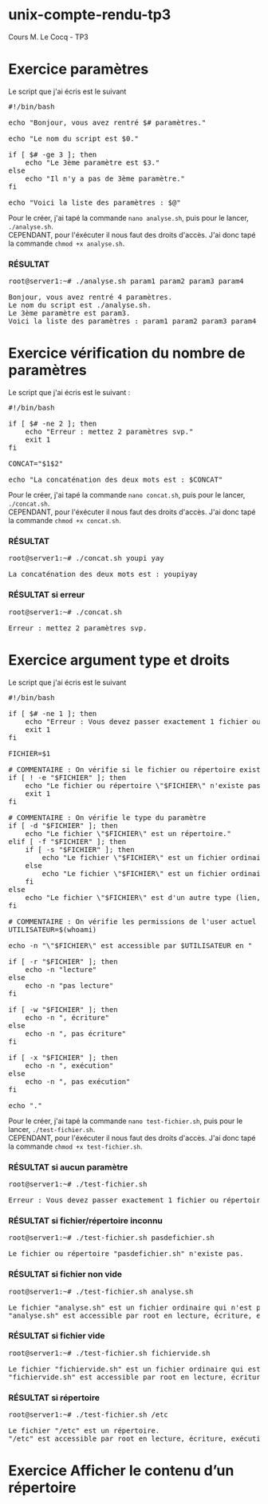 # unix-compte-rendu-tp3
Cours M. Le Cocq - TP3


# Exercice paramètres

Le script que j'ai écris est le suivant 
<pre>#!/bin/bash

echo "Bonjour, vous avez rentré $# paramètres."

echo "Le nom du script est $0."

if [ $# -ge 3 ]; then
    echo "Le 3ème paramètre est $3."
else
    echo "Il n'y a pas de 3ème paramètre."
fi

echo "Voici la liste des paramètres : $@"</pre>

Pour le créer, j'ai tapé la commande `nano analyse.sh`, puis pour le lancer, `./analyse.sh`.<br>
CEPENDANT, pour l'éxécuter il nous faut des droits d'accès. J'ai donc tapé la commande `chmod +x analyse.sh`.

### RÉSULTAT

<pre>root@server1:~# ./analyse.sh param1 param2 param3 param4
    
Bonjour, vous avez rentré 4 paramètres.
Le nom du script est ./analyse.sh.
Le 3ème paramètre est param3.
Voici la liste des paramètres : param1 param2 param3 param4</pre>

# Exercice vérification du nombre de paramètres

Le script que j'ai écris est le suivant :

<pre>#!/bin/bash

if [ $# -ne 2 ]; then
    echo "Erreur : mettez 2 paramètres svp."
    exit 1
fi

CONCAT="$1$2"

echo "La concaténation des deux mots est : $CONCAT"</pre>

Pour le créer, j'ai tapé la commande `nano concat.sh`, puis pour le lancer, `./concat.sh`.<br>
CEPENDANT, pour l'éxécuter il nous faut des droits d'accès. J'ai donc tapé la commande `chmod +x concat.sh`.

### RÉSULTAT

<pre>root@server1:~# ./concat.sh youpi yay
    
La concaténation des deux mots est : youpiyay</pre>

### RÉSULTAT si erreur

<pre>root@server1:~# ./concat.sh
    
Erreur : mettez 2 paramètres svp.</pre>

# Exercice argument type et droits

Le script que j'ai écris est le suivant 
<pre>#!/bin/bash

if [ $# -ne 1 ]; then
    echo "Erreur : Vous devez passer exactement 1 fichier ou répertoire en paramètre."
    exit 1
fi

FICHIER=$1

# COMMENTAIRE : On vérifie si le fichier ou répertoire existe
if [ ! -e "$FICHIER" ]; then
    echo "Le fichier ou répertoire \"$FICHIER\" n'existe pas."
    exit 1
fi

# COMMENTAIRE : On vérifie le type du paramètre
if [ -d "$FICHIER" ]; then
    echo "Le fichier \"$FICHIER\" est un répertoire."
elif [ -f "$FICHIER" ]; then
    if [ -s "$FICHIER" ]; then
        echo "Le fichier \"$FICHIER\" est un fichier ordinaire qui n'est pas vide."
    else
        echo "Le fichier \"$FICHIER\" est un fichier ordinaire qui est vide."
    fi
else
    echo "Le fichier \"$FICHIER\" est d'un autre type (lien, périphérique, etc.)."
fi

# COMMENTAIRE : On vérifie les permissions de l'user actuel
UTILISATEUR=$(whoami)

echo -n "\"$FICHIER\" est accessible par $UTILISATEUR en "

if [ -r "$FICHIER" ]; then
    echo -n "lecture"
else
    echo -n "pas lecture"
fi

if [ -w "$FICHIER" ]; then
    echo -n ", écriture"
else
    echo -n ", pas écriture"
fi

if [ -x "$FICHIER" ]; then
    echo -n ", exécution"
else
    echo -n ", pas exécution"
fi

echo "."</pre>

Pour le créer, j'ai tapé la commande `nano test-fichier.sh`, puis pour le lancer, `./test-fichier.sh`.<br>
CEPENDANT, pour l'éxécuter il nous faut des droits d'accès. J'ai donc tapé la commande `chmod +x test-fichier.sh`.

### RÉSULTAT si aucun paramètre

<pre>root@server1:~# ./test-fichier.sh

Erreur : Vous devez passer exactement 1 fichier ou répertoire en paramètre.</pre>

### RÉSULTAT si fichier/répertoire inconnu

<pre>root@server1:~# ./test-fichier.sh pasdefichier.sh

Le fichier ou répertoire "pasdefichier.sh" n'existe pas.</pre>

### RÉSULTAT si fichier non vide

<pre>root@server1:~# ./test-fichier.sh analyse.sh

Le fichier "analyse.sh" est un fichier ordinaire qui n'est pas vide.
"analyse.sh" est accessible par root en lecture, écriture, exécution.</pre>

### RÉSULTAT si fichier vide

<pre>root@server1:~# ./test-fichier.sh fichiervide.sh
    
Le fichier "fichiervide.sh" est un fichier ordinaire qui est vide.
"fichiervide.sh" est accessible par root en lecture, écriture, pas exécution.</pre>

### RÉSULTAT si répertoire

<pre>root@server1:~# ./test-fichier.sh /etc
    
Le fichier "/etc" est un répertoire.
"/etc" est accessible par root en lecture, écriture, exécution.</pre>

# Exercice Afficher le contenu d’un répertoire


